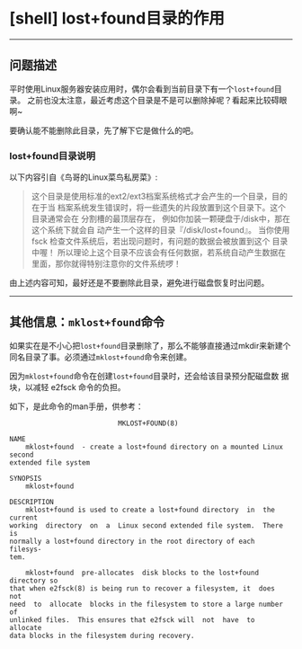 
# [shell] lost+found目录的作用

------------------------------------------
## 问题描述

平时使用Linux服务器安装应用时，偶尔会看到当前目录下有一个`lost+found`目录。
之前也没太注意，最近考虑这个目录是不是可以删除掉呢？看起来比较碍眼啊~

要确认能不能删除此目录，先了解下它是做什么的吧。

### lost+found目录说明

以下内容引自《鸟哥的Linux菜鸟私房菜》:
> 这个目录是使用标准的ext2/ext3档案系统格式才会产生的一个目录，目的在于当
> 档案系统发生错误时，将一些遗失的片段放置到这个目录下。这个目录通常会在
> 分割槽的最顶层存在， 例如你加装一颗硬盘于/disk中，那在这个系统下就会自
> 动产生一个这样的目录『/disk/lost+found』。
> 当你使用 fsck 检查文件系统后，若出现问题时，有问题的数据会被放置到这个
> 目录中喔！ 所以理论上这个目录不应该会有任何数据，若系统自动产生数据在
> 里面，那你就得特别注意你的文件系统啰！ 

由上述内容可知，最好还是不要删除此目录，避免进行磁盘恢复时出问题。

------------------------------------------
## 其他信息：`mklost+found`命令

如果实在是不小心把`lost+found`目录删除了，那么不能够直接通过mkdir来新建个
同名目录了事。必须通过`mklost+found`命令来创建。

因为`mklost+found`命令在创建`lost+found`目录时，还会给该目录预分配磁盘数
据块，以减轻 e2fsck 命令的负担。

如下，是此命令的man手册，供参考：

```shell
                           MKLOST+FOUND(8)

NAME
    mklost+found  - create a lost+found directory on a mounted Linux second
extended file system

SYNOPSIS
    mklost+found

DESCRIPTION
    mklost+found is used to create a lost+found directory  in  the  current
working  directory  on  a  Linux second extended file system.  There is
normally a lost+found directory in the root directory of each  filesys-
tem.

    mklost+found  pre-allocates  disk blocks to the lost+found directory so
that when e2fsck(8) is being run to recover a filesystem, it  does  not
need  to  allocate  blocks in the filesystem to store a large number of
unlinked files.  This ensures that e2fsck will  not  have  to  allocate
data blocks in the filesystem during recovery.
```

